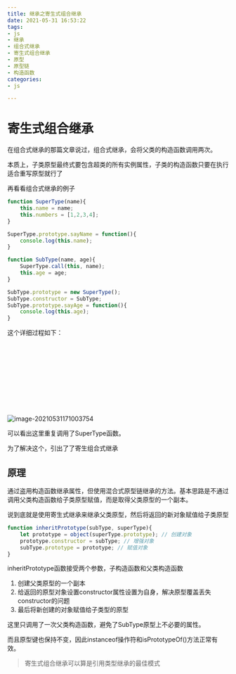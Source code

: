 ```yaml
---
title: 继承之寄生式组合继承
date: 2021-05-31 16:53:22
tags:
- js
- 继承
- 组合式继承
- 寄生式组合继承
- 原型
- 原型链
- 构造函数
categories:
- js

---
```


# 寄生式组合继承

在组合式继承的那篇文章说过，组合式继承，会将父类的构造函数调用两次。

本质上，子类原型最终式要包含超类的所有实例属性，子类的构造函数只要在执行适合重写原型就行了

再看看组合式继承的例子

```js
function SuperType(name){
    this.name = name;
    this.numbers = [1,2,3,4];
}

SuperType.prototype.sayName = function(){
    console.log(this.name);
}

function SubType(name, age){
    SuperType.call(this, name);
    this.age = age;
}

SubType.prototype = new SuperType();
SubType.constructor = SubType;
SubType.prototype.sayAge = function(){
    console.log(this.age);
}

```

这个详细过程如下：

![image-20210531170936146](D:\我的博客\NollieLeo.github.io\source\_posts\继承之寄生式组合继承\js对象属性详解.md)

![image-20210531171003754](D:\我的博客\NollieLeo.github.io\source\_posts\继承之寄生式组合继承\image-20210531171003754.png)

可以看出这里重复调用了SuperType函数。

为了解决这个，引出了了寄生组合式继承



## 原理

通过盗用构造函数继承属性，但使用混合式原型链继承的方法。基本思路是不通过调用父类构造函数给子类原型赋值，而是取得父类原型的一个副本。

说到底就是使用寄生式继承来继承父类原型，然后将返回的新对象赋值给子类原型

```js
function inheritPrototype(subType, superType){
    let prototype = object(superType.prototype); // 创建对象
    prototype.constructor = subType; // 增强对象
    subType.prototype = prototype; // 赋值对象
}
```

inheritPrototype函数接受两个参数，子构造函数和父类构造函数

1. 创建父类原型的一个副本
2. 给返回的原型对象设置constructor属性设置为自身，解决原型覆盖丢失constructor的问题
3. 最后将新创建的对象赋值给子类型的原型

这里只调用了一次父类构造函数，避免了SubType原型上不必要的属性。

而且原型键也保持不变，因此instanceof操作符和isPrototypeOf()方法正常有效。



> 寄生式组合继承可以算是引用类型继承的最佳模式